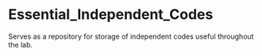 # Essential_Independent_Codes

Serves as a repository for storage of independent codes useful throughout the lab.
